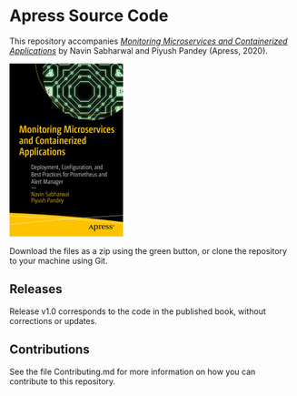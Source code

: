 # Apress Source Code

This repository accompanies [*Monitoring Microservices and Containerized Applications*](https://www.apress.com/9781484262153) by Navin Sabharwal and Piyush Pandey (Apress, 2020).

[comment]: #cover
![Cover image](9781484262153.jpg)

Download the files as a zip using the green button, or clone the repository to your machine using Git.

## Releases

Release v1.0 corresponds to the code in the published book, without corrections or updates.

## Contributions

See the file Contributing.md for more information on how you can contribute to this repository.
